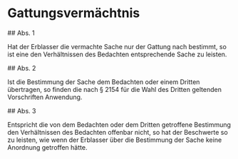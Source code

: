 # Gattungsvermächtnis



\#\# Abs. 1

 Hat der Erblasser die vermachte Sache nur der Gattung nach bestimmt, so ist eine den Verhältnissen des Bedachten entsprechende Sache zu leisten.

\#\# Abs. 2

 Ist die Bestimmung der Sache dem Bedachten oder einem Dritten übertragen, so finden die nach § 2154 für die Wahl des Dritten geltenden Vorschriften Anwendung.

\#\# Abs. 3

 Entspricht die von dem Bedachten oder dem Dritten getroffene Bestimmung den Verhältnissen des Bedachten offenbar nicht, so hat der Beschwerte so zu leisten, wie wenn der Erblasser über die Bestimmung der Sache keine Anordnung getroffen hätte. 

